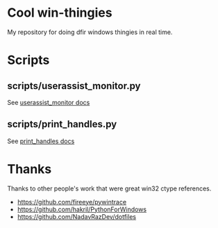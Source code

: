 #  Cool win-thingies
My repository for doing dfir windows thingies in real time.

# Scripts
## scripts/userassist_monitor.py
See [userassist_monitor docs](https://github.com/forensicmatt/PyWindowsThingies/blob/master/scripts/userassist_monitor.md)

## scripts/print_handles.py
See [print_handles docs](https://github.com/forensicmatt/PyWindowsThingies/blob/master/scripts/print_handles.md)

# Thanks
Thanks to other people's work that were great win32 ctype references.
 
- https://github.com/fireeye/pywintrace
- https://github.com/hakril/PythonForWindows
- https://github.com/NadavRazDev/dotfiles

